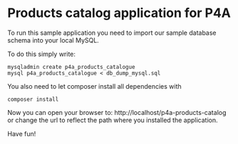 Products catalog application for P4A
====================

To run this sample application you need to import our sample
database schema into your local MySQL.

To do this simply write:
```
mysqladmin create p4a_products_catalogue
mysql p4a_products_catalogue < db_dump_mysql.sql
```

You also need to let composer install all dependencies with
```
composer install
```

Now you can open your browser to:
http://localhost/p4a-products-catalog
or change the url to reflect the path where you installed the application.

Have fun!
